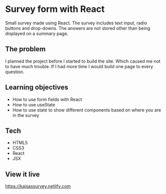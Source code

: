 # Survey form with React

Small survey made using React. The survey includes text input, radio buttons and drop-downs. The answers are not stored other than being displayed on a summary page.

## The problem

I planned the project before I started to build the site. 
Which caused me not to have much trouble. If I had more time I would build one page to every question.

## Learning objectives

- How to use form fields with React
- How to use useState
- How to use state to show different components based on where you are in the survey

## Tech

- HTML5
- CSS3
- React
- JSX

## View it live

https://kajsassurvey.netlify.com
